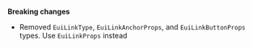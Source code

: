 **Breaking changes**

- Removed `EuiLinkType`, `EuiLinkAnchorProps`, and `EuiLinkButtonProps` types. Use `EuiLinkProps` instead
